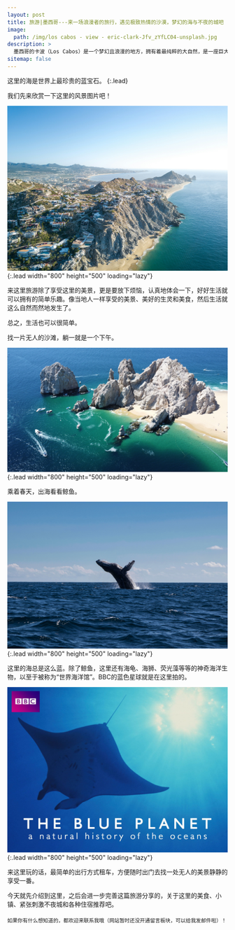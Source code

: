 ```yaml
---
layout: post
title: 旅游|墨西哥---来一场浪漫者的旅行，遇见极致热情的沙漠，梦幻的海与不夜的城吧
image: 
  path: /img/los cabos - view - eric-clark-Jfv_zYfLC04-unsplash.jpg
description: >
  墨西哥的卡波（Los Cabos）是一个梦幻且浪漫的地方，拥有着最纯粹的大自然，是一座巨大的天然水族馆。来到这里，有神秘热辣的沙漠、无边的蓝色海洋、延绵不断的沙滩、极具风情的墨西哥小镇，充满异域的魅力。
sitemap: false
---
```


这里的海是世界上最珍贵的蓝宝石。
{:.lead}

我们先来欣赏一下这里的风景图片吧！

![Full-width image](https://raw.githubusercontent.com/Lei-Zhong/zh/main/img/los%20cabos%20-%20view%20-%20john-cafazza-i1xRBSWrRjw-unsplash.jpg){:.lead width="800" height="500" loading="lazy"}

来这里旅游除了享受这里的美景，更是要放下烦恼，认真地体会一下，好好生活就可以拥有的简单乐趣。像当地人一样享受的美景、美好的生灵和美食，然后生活就这么自然而然地发生了。

总之，生活也可以很简单。

找一片无人的沙滩，躺一就是一个下午。

![Full-width image](https://raw.githubusercontent.com/Lei-Zhong/zh/main/img/los%20cabos%20-%20view%20-%20eric-clark-Jfv_zYfLC04-unsplash.jpg){:.lead width="800" height="500" loading="lazy"}

乘着春天，出海看看鲸鱼。

![Full-width image](https://raw.githubusercontent.com/Lei-Zhong/zh/main/img/los%20cabos%20-%20whale%20-%20unsplash%20braden%20egli.jpg){:.lead width="800" height="500" loading="lazy"}

这里的海总是这么蓝。除了鲸鱼，这里还有海龟、海狮、荧光藻等等的神奇海洋生物，以至于被称为“世界海洋馆”。BBC的蓝色星球就是在这里拍的。

![Full-width image](https://raw.githubusercontent.com/Lei-Zhong/zh/main/img/los%20cabos%20-%20blue%20planet%20-71V%2BNg1FdXL._RI_.jpg){:.lead width="800" height="500" loading="lazy"}

来这里玩的话，最简单的出行方式租车，方便随时出门去找一处无人的美景静静的享受一番。

今天就先介绍到这里，之后会进一步完善这篇旅游分享的，关于这里的美食、小镇、紧张刺激不夜城和各种住宿推荐吧。

<sub>如果你有什么想知道的，都欢迎来联系我哦（网站暂时还没开通留言板块，可以给我发邮件啦）！</sub>
